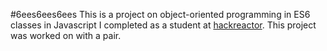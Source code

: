 #6ees6ees6ees
This is a project on object-oriented programming in ES6 classes in Javascript I completed as a student at [hackreactor](http://hackreactor.com). This project was worked on with a pair.
